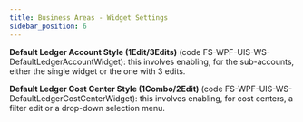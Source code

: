 ```yaml
---
title: Business Areas - Widget Settings 
sidebar_position: 6
---
```


**Default Ledger Account Style (1Edit/3Edits)** (code FS-WPF-UIS-WS-DefaultLedgerAccountWidget): this involves enabling, for the sub-accounts, either the single widget or the one with 3 edits.

**Default Ledger Cost Center Style (1Combo/2Edit)** (code FS-WPF-UIS-WS-DefaultLedgerCostCenterWidget): this involves enabling, for cost centers, a filter edit or a drop-down selection menu.